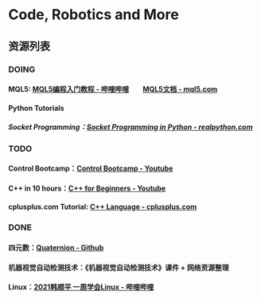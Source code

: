 # Code, Robotics and More

## 资源列表

### DOING

#### MQL5: [MQL5编程入门教程 - 哔哩哔哩](https://space.bilibili.com/342693735/channel/collectiondetail?sid=857554)　　[MQL5文档 - mql5.com](https://www.mql5.com/zh/docs)

#### Python Tutorials
##### Socket Programming：[Socket Programming in Python - realpython.com](https://realpython.com/python-sockets/)


### TODO

#### Control Bootcamp：[Control Bootcamp - Youtube](https://youtu.be/Pi7l8mMjYVE)

#### C++ in 10 hours：[C++ for Beginners - Youtube](https://youtu.be/iBG0fN8lY8Y)

#### cplusplus.com Tutorial: [C++ Language - cplusplus.com](https://cplusplus.com/doc/tutorial/)


### DONE

#### 四元数：[Quaternion - Github](https://github.com/Krasjet/quaternion)

#### 机器视觉自动检测技术：《机器视觉自动检测技术》课件 + 网络资源整理

#### Linux：[2021韩顺平 一周学会Linux - 哔哩哔哩](https://www.bilibili.com/video/BV1Sv411r7vd)
